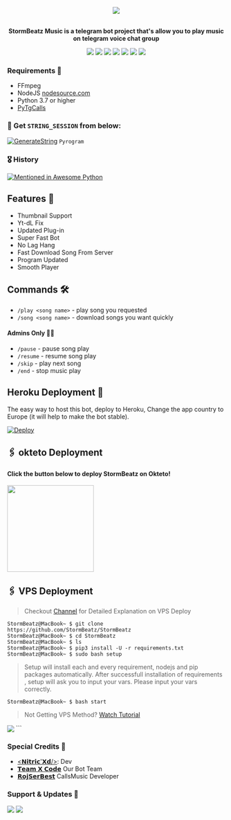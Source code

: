 <p align="center"><a href="https://t.me/StormBeatzBot/"><img src="https://telegra.ph/file/d5b9b6007bfdce0de5ab5.jpg"></a></p>
<p align="center">
    <br><b>StormBeatz Music is a telegram bot project that's allow you to play music on telegram voice chat group</b><br>
</p>
<p align="center">
    <a href="https://www.python.org/" alt="made-with-python"> <img src="https://img.shields.io/badge/Made%20with-Python-black.svg?style=flat-square&logo=python&logoColor=blue&color=red" /></a>
    <a href="https://github.com/StormBeatz/StormBeatz/graphs/commit-activity" alt="Maintenance"> <img src="https://img.shields.io/badge/Maintained%3F-yes-red.svg?style=flat-square" /></a>
    <a href="https://github.com/StormBeatz/StormBeatz"> <img src="https://img.shields.io/github/repo-size/StormBeatz/StormBeatz?color=red&logo=github&logoColor=blue&style=flat-square" /></a>
    <a href="https://github.com/StormBeatz/StormBeatz/commits/main"> <img src="https://img.shields.io/github/last-commit/StormBeatz/StormBeatz?color=red&logo=github&logoColor=blue&style=flat-square" /></a>
    <a href="https://github.com/StormBeatz/StormBeatz/issues"> <img src="https://img.shields.io/github/issues/StormBeatz/StormBeatz?color=red&logo=github&logoColor=blue&style=flat-square" /></a>
    <a href="https://github.com/StormBeatz/StormBeatz/network/members"> <img src="https://img.shields.io/github/forks/StormBeatz/StormBeatz?color=red&logo=github&logoColor=blue&style=flat-square" /></a>  
    <a href="https://github.com/StormBeatz/StormBeatz/network/members"> <img src="https://img.shields.io/github/stars/StormBeatz/StormBeatz?color=red&logo=github&logoColor=blue&style=flat-square" /></a>  
</p>


<h3>Requirements 📝</h3>

- FFmpeg
- NodeJS [nodesource.com](https://nodesource.com/)
- Python 3.7 or higher
- [PyTgCalls](https://github.com/pytgcalls/pytgcalls)

### 🧪 Get `STRING_SESSION` from below:

[![GenerateString](https://img.shields.io/badge/repl.it-generateString-yellowgreen)](https://replit.com/@HEXOROP/eSportMusic) ``Pyrogram``

### 🎖 History

[![Mentioned in Awesome Python](https://awesome.re/mentioned-badge.svg)](https://github.com/StormBeatz/StormBeatz)

## Features 🔮

- Thumbnail Support
- Yt-dL Fix
- Updated Plug-in
- Super Fast Bot
- No Lag Hang
- Fast Download Song From Server
- Program Updated
- Smooth Player

## Commands 🛠

- `/play <song name>` - play song you requested
- `/song <song name>` - download songs you want quickly

#### Admins Only 👷‍♂️
- `/pause` - pause song play
- `/resume` - resume song play
- `/skip` - play next song
- `/end` - stop music play

## Heroku Deployment 💜
The easy way to host this bot, deploy to Heroku, Change the app country to Europe (it will help to make the bot stable).

[![Deploy](https://www.herokucdn.com/deploy/button.svg)](https://heroku.com/deploy?template=https://github.com/StormBeatz/StormBeatz)

## 🖇 okteto Deployment

<h4>Click the button below to deploy StormBeatz on Okteto!</h4>
<a href="https://cloud.okteto.com/deploy?repository= https://github.com/StormBeatz/StormBeatz"><img src="https://img.shields.io/badge/Deploy%20To%20Okteto-informational?style=for-the-badge&logo=Okteto" width="200""/></a>

## 🖇 VPS Deployment

> Checkout [Channel](https://t.me/TheXCodeTeam) for Detailed Explanation on VPS Deploy


```console
StormBeatz@MacBook~ $ git clone https://github.com/StormBeatz/StormBeatz
StormBeatz@MacBook~ $ cd StormBeatz
StormBeatz@MacBook~ $ ls
StormBeatz@MacBook~ $ pip3 install -U -r requirements.txt
StormBeatz@MacBook~ $ sudo bash setup
```
> Setup will install each and every requirement, nodejs and pip packages automatically. After successfull installation of requirements , setup will ask you to input your vars.
> Please input your vars correctly.

```console
StormBeatz@MacBook~ $ bash start
```

> Not Getting VPS Method? [Watch Tutorial](https://t.me/TheYukki/2275)


<img src="https://telegra.ph/file/6b75b57da50ef1183fcdc.jpg" align="center">
```

### Special Credits 💖
- [<𝗡𝗶𝘁𝗿𝗶𝗰'𝗫𝗱/>](https://github.com/StormBeatz): Dev
- [𝗧𝗲𝗮𝗺 𝗫 𝗖𝗼𝗱𝗲](https://t.me/TheXCodeTeam) Our Bot Team
- [𝗥𝗼𝗷𝗦𝗲𝗿𝗕𝗲𝘀𝘁](https://github.com/rojserbest) CallsMusic Developer

### Support & Updates 🎑
<a href="https://t.me/XCodeSupport"><img src="https://img.shields.io/badge/Join-Group%20Support-blue.svg?style=for-the-badge&logo=Telegram"></a> <a href="https://t.me/TheXCodeTeam"><img src="https://img.shields.io/badge/Join-Updates%20Channel-blue.svg?style=for-the-badge&logo=Telegram"></a>
